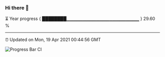### Hi there 👋

⏳ Year progress { ████████▁▁▁▁▁▁▁▁▁▁▁▁▁▁▁▁▁▁▁▁▁▁ } 29.60 %

---

⏰ Updated on Mon, 19 Apr 2021 00:44:56 GMT

![Progress Bar CI](https://github.com/liununu/liununu/workflows/Progress%20Bar%20CI/badge.svg)
